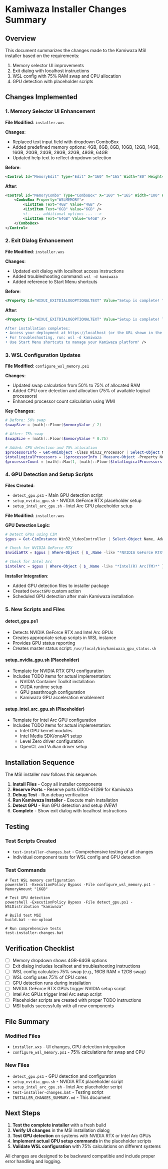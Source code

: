 # Kamiwaza Installer Changes Summary

## Overview
This document summarizes the changes made to the Kamiwaza MSI installer based on the requirements:

1. Memory selector UI improvements
2. Exit dialog with localhost instructions
3. WSL config with 75% RAM swap and CPU allocation
4. GPU detection with placeholder scripts

## Changes Implemented

### 1. Memory Selector UI Enhancement

**File Modified**: `installer.wxs`

**Changes**:
- Replaced text input field with dropdown ComboBox
- Added predefined memory options: 4GB, 6GB, 8GB, 10GB, 12GB, 14GB, 16GB, 20GB, 24GB, 28GB, 32GB, 48GB, 64GB
- Updated help text to reflect dropdown selection

**Before**:
```xml
<Control Id="MemoryEdit" Type="Edit" X="160" Y="165" Width="80" Height="18" Property="WSLMEMORY" />
```

**After**:
```xml
<Control Id="MemoryCombo" Type="ComboBox" X="160" Y="165" Width="100" Height="18" Property="WSLMEMORY" ComboList="yes" Sorted="no">
    <ComboBox Property="WSLMEMORY">
        <ListItem Text="4GB" Value="4GB" />
        <ListItem Text="6GB" Value="6GB" />
        <!-- ... additional options ... -->
        <ListItem Text="64GB" Value="64GB" />
    </ComboBox>
</Control>
```

### 2. Exit Dialog Enhancement

**File Modified**: `installer.wxs`

**Changes**:
- Updated exit dialog with localhost access instructions
- Added troubleshooting command: `wsl -d kamiwaza`
- Added reference to Start Menu shortcuts

**Before**:
```xml
<Property Id="WIXUI_EXITDIALOGOPTIONALTEXT" Value="Setup is complete! The Kamiwaza installation will continue in a separate 'Kamiwaza Installer' window when you click Finish." />
```

**After**:
```xml
<Property Id="WIXUI_EXITDIALOGOPTIONALTEXT" Value="Setup is complete! The Kamiwaza installation will continue in a separate 'Kamiwaza Installer' window when you click Finish.

After installation completes:
• Access your deployment at https://localhost (or the URL shown in the installer output)
• For troubleshooting, run: wsl -d kamiwaza
• Use Start Menu shortcuts to manage your Kamiwaza platform" />
```

### 3. WSL Configuration Updates

**File Modified**: `configure_wsl_memory.ps1`

**Changes**:
- Updated swap calculation from 50% to 75% of allocated RAM
- Added CPU core detection and allocation (75% of available logical processors)
- Enhanced processor count calculation using WMI

**Key Changes**:
```powershell
# Before: 50% swap
$swapSize = [math]::Floor($memoryValue / 2)

# After: 75% swap  
$swapSize = [math]::Floor($memoryValue * 0.75)

# Added: CPU detection and 75% allocation
$processorInfo = Get-WmiObject -Class Win32_Processor | Select-Object NumberOfCores, NumberOfLogicalProcessors
$totalLogicalProcessors = ($processorInfo | Measure-Object -Property NumberOfLogicalProcessors -Sum).Sum
$processorCount = [math]::Max(1, [math]::Floor($totalLogicalProcessors * 0.75))
```

### 4. GPU Detection and Setup Scripts

**Files Created**:
- `detect_gpu.ps1` - Main GPU detection script
- `setup_nvidia_gpu.sh` - NVIDIA GeForce RTX placeholder setup
- `setup_intel_arc_gpu.sh` - Intel Arc GPU placeholder setup

**File Modified**: `installer.wxs`

**GPU Detection Logic**:
```powershell
# Detect GPUs using CIM
$gpus = Get-CimInstance Win32_VideoController | Select-Object Name, AdapterCompatibility

# Check for NVIDIA GeForce RTX
$nvidiaRTX = $gpus | Where-Object { $_.Name -like "*NVIDIA GeForce RTX*" }

# Check for Intel Arc
$intelArc = $gpus | Where-Object { $_.Name -like "*Intel(R) Arc(TM)*" }
```

**Installer Integration**:
- Added GPU detection files to installer package
- Created `DetectGPU` custom action
- Scheduled GPU detection after main Kamiwaza installation

### 5. New Scripts and Files

#### detect_gpu.ps1
- Detects NVIDIA GeForce RTX and Intel Arc GPUs
- Creates appropriate setup scripts in WSL instance
- Provides GPU status reporting
- Creates master status script: `/usr/local/bin/kamiwaza_gpu_status.sh`

#### setup_nvidia_gpu.sh (Placeholder)
- Template for NVIDIA RTX GPU configuration
- Includes TODO items for actual implementation:
  - NVIDIA Container Toolkit installation
  - CUDA runtime setup
  - GPU passthrough configuration
  - Kamiwaza GPU acceleration enablement

#### setup_intel_arc_gpu.sh (Placeholder)
- Template for Intel Arc GPU configuration  
- Includes TODO items for actual implementation:
  - Intel GPU kernel modules
  - Intel Media SDK/oneAPI setup
  - Level Zero driver configuration
  - OpenCL and Vulkan driver setup

## Installation Sequence

The MSI installer now follows this sequence:

1. **Install Files** - Copy all installer components
2. **Reserve Ports** - Reserve ports 61100-61299 for Kamiwaza
3. **Debug Test** - Run debug verification
4. **Run Kamiwaza Installer** - Execute main installation
5. **Detect GPU** - Run GPU detection and setup *(NEW)*
6. **Complete** - Show exit dialog with localhost instructions

## Testing

### Test Scripts Created
- `test-installer-changes.bat` - Comprehensive testing of all changes
- Individual component tests for WSL config and GPU detection

### Test Commands
```batch
# Test WSL memory configuration
powershell -ExecutionPolicy Bypass -File configure_wsl_memory.ps1 -MemoryAmount "16GB"

# Test GPU detection
powershell -ExecutionPolicy Bypass -File detect_gpu.ps1 -WSLDistribution "kamiwaza"

# Build test MSI
build.bat --no-upload

# Run comprehensive tests
test-installer-changes.bat
```

## Verification Checklist

- [ ] Memory dropdown shows 4GB-64GB options
- [ ] Exit dialog includes localhost and troubleshooting instructions
- [ ] WSL config calculates 75% swap (e.g., 16GB RAM = 12GB swap)
- [ ] WSL config uses 75% of CPU cores
- [ ] GPU detection runs during installation
- [ ] NVIDIA GeForce RTX GPUs trigger NVIDIA setup script
- [ ] Intel Arc GPUs trigger Intel Arc setup script
- [ ] Placeholder scripts are created with proper TODO instructions
- [ ] MSI builds successfully with all new components

## File Summary

### Modified Files
- `installer.wxs` - UI changes, GPU detection integration
- `configure_wsl_memory.ps1` - 75% calculations for swap and CPU

### New Files
- `detect_gpu.ps1` - GPU detection and configuration
- `setup_nvidia_gpu.sh` - NVIDIA RTX placeholder script
- `setup_intel_arc_gpu.sh` - Intel Arc placeholder script
- `test-installer-changes.bat` - Testing script
- `INSTALLER_CHANGES_SUMMARY.md` - This document

## Next Steps

1. **Test the complete installer** with a fresh build
2. **Verify UI changes** in the MSI installation dialog
3. **Test GPU detection** on systems with NVIDIA RTX or Intel Arc GPUs
4. **Implement actual GPU setup commands** in the placeholder scripts
5. **Validate WSL configuration** with 75% calculations on different systems

All changes are designed to be backward compatible and include proper error handling and logging.